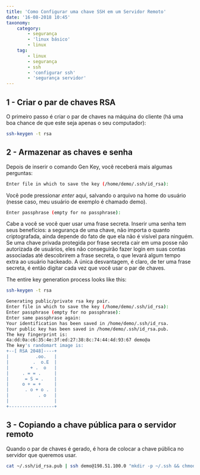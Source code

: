 ```yaml
---
title: 'Como Configurar uma chave SSH em um Servidor Remoto'
date: '16-08-2018 10:45'
taxonomy:
    category:
        - segurança
        - 'linux básico'
        - linux
    tag:
        - linux
        - segurança
        - ssh
        - 'configurar ssh'
        - 'segurança servidor'
---
```


## 1 - Criar o par de chaves RSA

O primeiro passo é criar o par de chaves na máquina do cliente (há uma boa chance de que este seja apenas o seu computador):

```bash
ssh-keygen -t rsa
```

## 2 - Armazenar as chaves e senha

Depois de inserir o comando Gen Key, você receberá mais algumas perguntas:

```bash
Enter file in which to save the key (/home/demo/.ssh/id_rsa):
```
Você pode pressionar _enter_ aqui, salvando o arquivo na home do usuário (nesse caso, meu usuário de exemplo é chamado demo).

```bash
Enter passphrase (empty for no passphrase):
```
Cabe a você se você quer usar uma frase secreta. Inserir uma senha tem seus benefícios: a segurança de uma chave, não importa o quanto criptografada, ainda depende do fato de que ela não é visível para ninguém. Se uma chave privada protegida por frase secreta cair em uma posse não autorizada de usuários, eles não conseguirão fazer login em suas contas associadas até descobrirem a frase secreta, o que levará algum tempo extra ao usuário hackeado. A única desvantagem, é claro, de ter uma frase secreta, é então digitar cada vez que você usar o par de chaves.

The entire key generation process looks like this:

```bash
ssh-keygen -t rsa
```
```bash
Generating public/private rsa key pair.
Enter file in which to save the key (/home/demo/.ssh/id_rsa): 
Enter passphrase (empty for no passphrase): 
Enter same passphrase again: 
Your identification has been saved in /home/demo/.ssh/id_rsa.
Your public key has been saved in /home/demo/.ssh/id_rsa.pub.
The key fingerprint is:
4a:dd:0a:c6:35:4e:3f:ed:27:38:8c:74:44:4d:93:67 demo@a
The key's randomart image is:
+--[ RSA 2048]----+
|          .oo.   |
|         .  o.E  |
|        + .  o   |
|     . = = .     |
|      = S = .    |
|     o + = +     |
|      . o + o .  |
|           . o   |
|                 |
+-----------------+
```

## 3 - Copiando a chave pública para o servidor remoto

Quando o par de chaves é gerado, é hora de colocar a chave pública no servidor que queremos usar.

```bash
cat ~/.ssh/id_rsa.pub | ssh demo@198.51.100.0 "mkdir -p ~/.ssh && chmod 700 ~/.ssh && cat >>  ~/.ssh/authorized_keys"
```